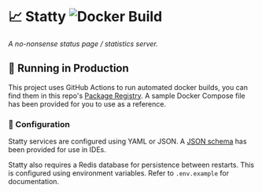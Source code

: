 # 📈 Statty ![Docker Build](https://github.com/lolPants/statty/workflows/Docker%20Build/badge.svg)

_A no-nonsense status page / statistics server._

## 🚀 Running in Production
This project uses GitHub Actions to run automated docker builds, you can find them in this repo's [Package Registry](https://github.com/lolPants/statty/packages). A sample Docker Compose file has been provided for you to use as a reference.

### 📝 Configuration
Statty services are configured using YAML or JSON. A [JSON schema](https://raw.githubusercontent.com/lolPants/statty/master/assets/config.schema.json) has been provided for use in IDEs.

Statty also requires a Redis database for persistence between restarts. This is configured using environment variables. Refer to `.env.example` for documentation.
